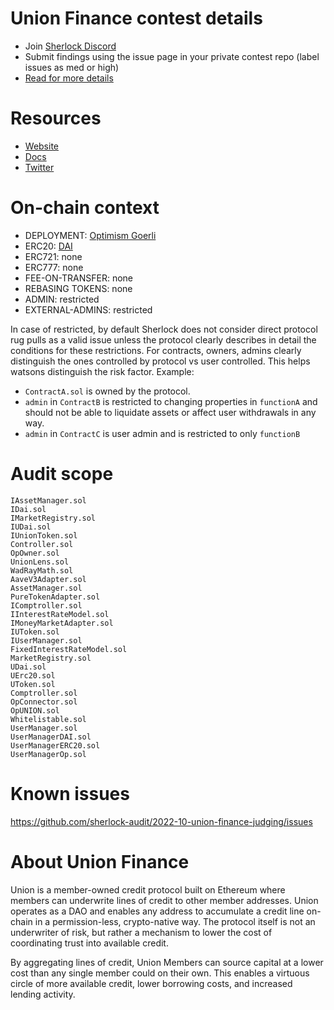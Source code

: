 # Union Finance contest details

- Join [Sherlock Discord](https://discord.gg/MABEWyASkp)
- Submit findings using the issue page in your private contest repo (label issues as med or high)
- [Read for more details](https://docs.sherlock.xyz/audits/watsons)

# Resources

- [Website](https://union.finance/)
- [Docs](https://docs.union.finance/)
- [Twitter](https://twitter.com/unionprotocol)

# On-chain context

- DEPLOYMENT: [Optimism Goerli](https://github.com/sherlock-audit/2023-02-union/blob/main/union-v2-contracts/deployments/optimism-goerli/deployment.json)
- ERC20: [DAI](https://goerli-optimism.etherscan.io/address/0xD9662ae38fB577a3F6843b6b8EB5af3410889f3A)
- ERC721: none
- ERC777: none
- FEE-ON-TRANSFER: none
- REBASING TOKENS: none
- ADMIN: restricted
- EXTERNAL-ADMINS: restricted


In case of restricted, by default Sherlock does not consider direct protocol rug pulls as a valid issue unless the protocol clearly describes in detail the conditions for these restrictions. 
For contracts, owners, admins clearly distinguish the ones controlled by protocol vs user controlled. This helps watsons distinguish the risk factor. 
Example: 
* `ContractA.sol` is owned by the protocol. 
* `admin` in `ContractB` is restricted to changing properties in `functionA` and should not be able to liquidate assets or affect user withdrawals in any way. 
* `admin` in `ContractC` is user admin and is restricted to only `functionB`

# Audit scope

```
IAssetManager.sol
IDai.sol
IMarketRegistry.sol	
IUDai.sol		
IUnionToken.sol
Controller.sol
OpOwner.sol
UnionLens.sol
WadRayMath.sol
AaveV3Adapter.sol
AssetManager.sol
PureTokenAdapter.sol
IComptroller.sol	
IInterestRateModel.sol	
IMoneyMarketAdapter.sol	
IUToken.sol		
IUserManager.sol
FixedInterestRateModel.sol	
MarketRegistry.sol		
UDai.sol			
UErc20.sol			
UToken.sol
Comptroller.sol		
OpConnector.sol		
OpUNION.sol		
Whitelistable.sol
UserManager.sol		
UserManagerDAI.sol	
UserManagerERC20.sol	
UserManagerOp.sol
```

# Known issues

https://github.com/sherlock-audit/2022-10-union-finance-judging/issues

# About Union Finance

Union is a member-owned credit protocol built on Ethereum where members can underwrite lines of credit to other member addresses.
Union operates as a DAO and enables any address to accumulate a credit line on-chain in a permission-less, crypto-native way. The protocol itself is not an underwriter of risk, but rather a mechanism to lower the cost of coordinating trust into available credit.

By aggregating lines of credit, Union Members can source capital at a lower cost than any single member could on their own. This enables a virtuous circle of more available credit, lower borrowing costs, and increased lending activity.
